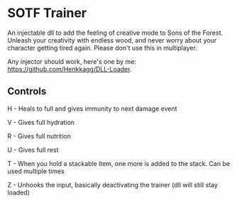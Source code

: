 # SOTF Trainer
An injectable dll to add the feeling of creative mode to Sons of the Forest. Unleash your creativity with endless wood, and never worry about your character getting tired again. Please don't use this in multiplayer.

Any injector should work, here's one by me: https://github.com/Henkkagg/DLL-Loader.

## Controls

H - Heals to full and gives immunity to next damage event

V - Gives full hydration

R - Gives full nutrition

U - Gives full rest

T - When you hold a stackable item, one more is added to the stack. Can be used multiple times

Z - Unhooks the input, basically deactivating the trainer (dll will still stay loaded)
